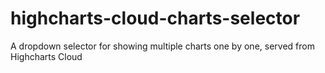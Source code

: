 # highcharts-cloud-charts-selector
A dropdown selector for showing multiple charts one by one, served from Highcharts Cloud 
